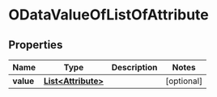 # ODataValueOfListOfAttribute

## Properties
Name | Type | Description | Notes
------------ | ------------- | ------------- | -------------
**value** | [**List&lt;Attribute&gt;**](Attribute.md) |  |  [optional]
